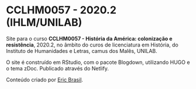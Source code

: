 # CCLHM0057 - 2020.2 (IHLM/UNILAB)

Site para o curso **CCLHM0057 - História da América: colonização e resistência**, 2020.2, no âmbito do curos de licenciatura em História, do Instituto de Humanidades e Letras, camus dos Malês, UNILAB.

O site é construído em RStudio, com o pacote Blogdown, utilizando HUGO e o tema zDoc. Publicado através do Netlify.

Conteúdo criado por [Eric Brasil](https://ericbrasiln.github.io).
